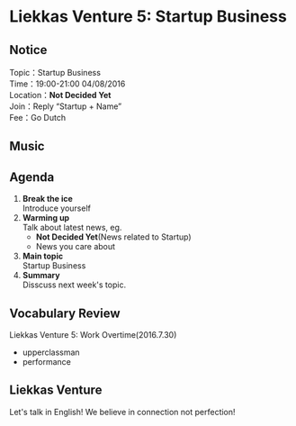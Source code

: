 
# Liekkas Venture 5: Startup Business



## Notice

Topic：Startup Business  
Time：19:00-21:00 04/08/2016  
Location：**Not Decided Yet**  
Join：Reply “Startup + Name”   
Fee：Go Dutch

## Music


## Agenda

1. **Break the ice**  
    Introduce yourself
2. **Warming up**   
    Talk about latest news, eg.
	- **Not Decided Yet**(News related to Startup)
    - News you care about
3. **Main topic**  
    Startup Business  
4. **Summary**   
    Disscuss next week's topic.

## Vocabulary Review

Liekkas Venture 5:  Work Overtime(2016.7.30)  

- upperclassman
- performance

## Liekkas Venture

Let's talk in English!
We believe in connection not perfection!
